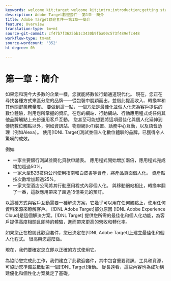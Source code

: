 ```yaml
---
keywords: welcome kit;target welcome kit;intro;introduction;getting started
description: Adobe Target歡迎套件——第1章——簡介
title: Adobe Target歡迎套件——第1章——簡介
feature: Overview
translation-type: tm+mt
source-git-commit: cf47b7f3625bb1c3430b9fba00c573f489efc448
workflow-type: tm+mt
source-wordcount: '352'
ht-degree: 0%

---
```



# 第一章：簡介

如果您和現今大多數的企業一樣，您就能將數位行銷通道現代化。 現在，您正在尋找各種方式來區分您的品牌——從包裝中脫穎而出，並借此提高收入、轉換率和其他關鍵業務量度。 要做到這一點，一個方法是最佳化並個人化您為客戶提供的數位體驗，利用您所掌握的資訊，在您的網站、行動網站、行動應用程式或任何其他品牌觸點上充份運用客戶互動。 您甚至可能想要將這項最佳化與個人化延伸到傳統數位觸點以外，例如資訊站、物聯網(IoT)裝置、話務中心互動，以及語音助理（例如Alexa）。 使用[!DNL Target]測試並個人化數位體驗的品牌，已獲得令人驚嘆的成效。

例如:

* 一家主要銀行測試並簡化貸款申請表。 應用程式開始增加兩倍，應用程式完成增加超過50%。
* 一家大型B2B技術公司使用指南和白皮書等資產，將產品頁面個人化。 資產點按次數增加超過25%。
* 一家大型酒店公司將其行動應用程式內容個人化。 與移動網站相比，轉換率翻了一番，這款應用帶來了超過15億美元的預訂。

以這種方式與客戶互動需要一種解決方案，它幾乎可以用在任何觸點上，使用任何資料來源來瞭解客戶。 [!DNL Adobe Target]部分原因 [!DNL Adobe Experience Cloud]是這個解決方案。[!DNL Target] 提供您所需的最佳化和個人化功能，為客戶提供高度相關且即時的體驗，進而帶來更高的營收和轉化率。

如果您正在檢閱此歡迎套件，您已決定在[!DNL Adobe Target]上建立最佳化和個人化程式。 很高興您這麼做。

現在，我們要確定您立即以正確的方式使用它。

為協助您完成此工作，我們建立了此歡迎套件，其中包含重要資訊、工具和資源，可協助您準備並啟動第一個[!DNL Target]活動。 從長遠看，這些內容也為成功構建優化和個性化方案奠定了基礎。

